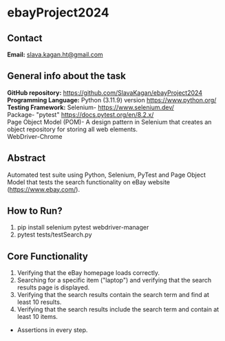 # ebayProject2024

## Contact
**Email:** slava.kagan.ht@gmail.com

## General info about the task
**GitHub repository:** https://github.com/SlavaKagan/ebayProject2024 <br />
**Programming Language:** Python (3.11.9) version https://www.python.org/ <br />
**Testing Framework:** Selenium- https://www.selenium.dev/ <br />
Package- "pytest" https://docs.pytest.org/en/8.2.x/ <br/>
Page Object Model (POM)- A design pattern in Selenium that creates an object repository for storing all web elements. <br/>
WebDriver-Chrome

## Abstract
Automated test suite using Python, Selenium, PyTest and Page Object Model that tests the search functionality on eBay website (https://www.ebay.com/). <br/>

## How to Run?
1. pip install selenium pytest webdriver-manager
2. pytest tests/testSearch.py

## Core Functionality
1. Verifying that the eBay homepage loads correctly.
2. Searching for a specific item ("laptop") and verifying that the search results page is displayed.
3. Verifying that the search results contain the search term and find at least 10 results.
4. Verifying that the search results include the search term and contain at least 10 items.
* Assertions in every step.